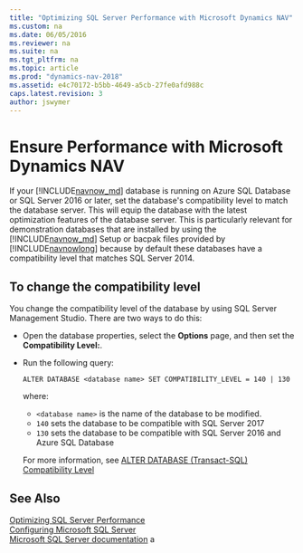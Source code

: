 ```yaml
---
title: "Optimizing SQL Server Performance with Microsoft Dynamics NAV"
ms.custom: na
ms.date: 06/05/2016
ms.reviewer: na
ms.suite: na
ms.tgt_pltfrm: na
ms.topic: article
ms.prod: "dynamics-nav-2018"
ms.assetid: e4c70172-b5bb-4649-a5cb-27fe0afd988c
caps.latest.revision: 3
author: jswymer
---
```

# Ensure Performance with Microsoft Dynamics NAV

If your [!INCLUDE[navnow_md](includes/navnow_md.md)] database is running on Azure SQL Database or SQL Server 2016 or later, set the database's compatibility level  to match the database server. This will equip the database with the latest optimization features of the database server. This is particularly relevant for demonstration databases that are installed by using the [!INCLUDE[navnow_md](includes/navnow_md.md)] Setup or bacpak files provided by [!INCLUDE[navnowlong](includes/navnowlong_md.md)] because by default these databases have a compatibility level that matches SQL Server 2014. 

## To change the compatibility level
You change the compatibility level of the database by using SQL Server Management Studio. There are two ways to do this:

- Open the database properties, select the **Options** page, and then set the **Compatibility Level:**. 
- Run the following query:

    ```
    ALTER DATABASE <database name> SET COMPATIBILITY_LEVEL = 140 | 130 
    ```
 
    where:
   -    `<database name>` is the name of the database to be modified.
   -    `140` sets the database to be compatible with SQL Server 2017
   -    `130` sets the database to be compatible with SQL Server 2016 and Azure SQL Database

   For more information, see [ALTER DATABASE (Transact-SQL) Compatibility Level](https://docs.microsoft.com/en-us/sql/t-sql/statements/alter-database-transact-sql-compatibility-level)  

## See Also  
[Optimizing SQL Server Performance](Optimizing-SQL-Server-Performance-with-Microsoft-Dynamics-NAV.md)    
[Configuring Microsoft SQL Server](Configuring-Microsoft-SQL-Server.md)   
[Microsoft SQL Server documentation](http://go.microsoft.com/fwlink/?LinkId=253107)
a